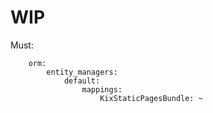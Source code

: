 WIP
===


Must:

```
    orm:
        entity_managers:
            default:
                mappings:
                    KixStaticPagesBundle: ~
```